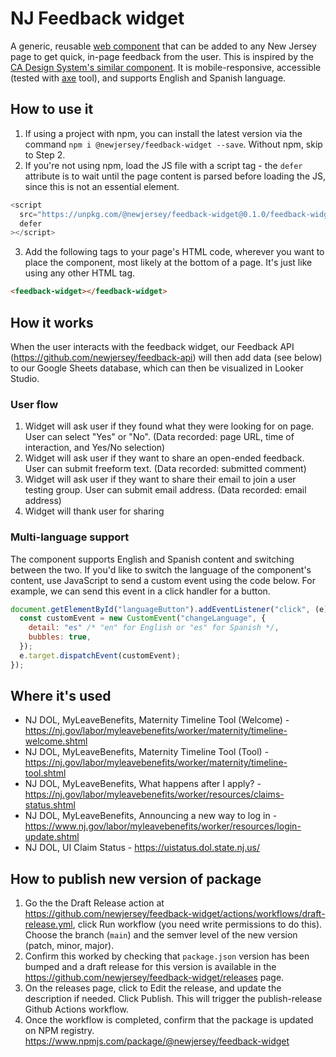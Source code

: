 # NJ Feedback widget

A generic, reusable [web component](https://developer.mozilla.org/en-US/docs/Web/Web_Components) that can be added to any New Jersey page to get quick, in-page feedback from the user. This is inspired by the [CA Design System's similar component](https://designsystem.webstandards.ca.gov/components/page-feedback/readme/). It is mobile-responsive, accessible (tested with [axe](https://www.deque.com/axe/) tool), and supports English and Spanish language.

## How to use it

1. If using a project with npm, you can install the latest version via the command `npm i @newjersey/feedback-widget --save`. Without npm, skip to Step 2.
2. If you're not using npm, load the JS file with a script tag - the `defer` attribute is to wait until the page content is parsed before loading the JS, since this is not an essential element.

```javascript
<script
  src="https://unpkg.com/@newjersey/feedback-widget@0.1.0/feedback-widget.min.js"
  defer
></script>
```

3. Add the following tags to your page's HTML code, wherever you want to place the component, most likely at the bottom of a page. It's just like using any other HTML tag.

```html
<feedback-widget></feedback-widget>
```

## How it works

When the user interacts with the feedback widget, our Feedback API (https://github.com/newjersey/feedback-api) will then add data (see below) to our Google Sheets database, which can then be visualized in Looker Studio.

### User flow

1. Widget will ask user if they found what they were looking for on page. User can select "Yes" or "No". (Data recorded: page URL, time of interaction, and Yes/No selection)
2. Widget will ask user if they want to share an open-ended feedback. User can submit freeform text. (Data recorded: submitted comment)
3. Widget will ask user if they want to share their email to join a user testing group. User can submit email address. (Data recorded: email address)
4. Widget will thank user for sharing

### Multi-language support

The component supports English and Spanish content and switching between the two. If you'd like to switch the language of the component's content, use JavaScript to send a custom event using the code below. For example, we can send this event in a click handler for a button.

```javascript
document.getElementById("languageButton").addEventListener("click", (e) => {
  const customEvent = new CustomEvent("changeLanguage", {
    detail: "es" /* "en" for English or "es" for Spanish */,
    bubbles: true,
  });
  e.target.dispatchEvent(customEvent);
});
```

## Where it's used

- NJ DOL, MyLeaveBenefits, Maternity Timeline Tool (Welcome) - https://nj.gov/labor/myleavebenefits/worker/maternity/timeline-welcome.shtml
- NJ DOL, MyLeaveBenefits, Maternity Timeline Tool (Tool) - https://nj.gov/labor/myleavebenefits/worker/maternity/timeline-tool.shtml
- NJ DOL, MyLeaveBenefits, What happens after I apply? - https://nj.gov/labor/myleavebenefits/worker/resources/claims-status.shtml
- NJ DOL, MyLeaveBenefits, Announcing a new way to log in - https://www.nj.gov/labor/myleavebenefits/worker/resources/login-update.shtml
- NJ DOL, UI Claim Status - https://uistatus.dol.state.nj.us/

## How to publish new version of package

1. Go the the Draft Release action at https://github.com/newjersey/feedback-widget/actions/workflows/draft-release.yml, click Run workflow (you need write permissions to do this). Choose the branch (`main`) and the semver level of the new version (patch, minor, major).
2. Confirm this worked by checking that `package.json` version has been bumped and a draft release for this version is available in the https://github.com/newjersey/feedback-widget/releases page.
3. On the releases page, click to Edit the release, and update the description if needed. Click Publish. This will trigger the publish-release Github Actions workflow.
4. Once the workflow is completed, confirm that the package is updated on NPM registry. https://www.npmjs.com/package/@newjersey/feedback-widget
